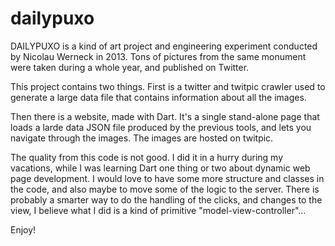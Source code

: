 dailypuxo
=========

DAILYPUXO is a kind of art project and engineering experiment conducted by Nicolau Werneck in 2013. Tons of pictures from the same monument were taken during a whole year, and published on Twitter.

This project contains two things. First is a twitter and twitpic crawler used to generate a large data file that contains information about all the images.

Then there is a website, made with Dart. It's a single stand-alone page that loads a larde data JSON file produced by the previous tools, and lets you navigate through the images. The images are hosted on twitpic.

The quality from this code is not good. I did it in a hurry during my vacations, while I was learning Dart one thing or two about dynamic web page development. I would love to have some more structure and classes in the code, and also maybe to move some of the logic to the server. There is probably a smarter way to do the handling of the clicks, and changes to the view, I believe what I did is a kind of primitive "model-view-controller"...

Enjoy!